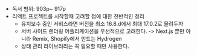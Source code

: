 - 독서 범위: 903p~ 917p
- 리액트 프로젝트를 시작할때 고려할 점에 대한 전반적인 정리
  - 유지보수 중인 서비스라면 버전을 최소 16.8.d에서 최대 17.0.2로 올려두자
  - 서버 사이드 렌더링 어플리케이션을 우선적으로 고려한다. -> Next.js 뿐만 아니라 Remix, Shopify에서 만드는 Hydrogen
  - 상태 관리 라이브러리는 꼭 필요할 때만 사용한다.
